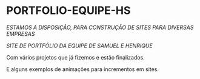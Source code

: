 # PORTFOLIO-EQUIPE-HS

*ESTAMOS A DISPOSIÇÃO, PARA CONSTRUÇÃO DE SITES PARA DIVERSAS EMPRESAS* </br>

 *SITE DE PORTFÓLIO DA EQUIPE DE SAMUEL E HENRIQUE*
 
 
Com vários projetos que já fizemos e estão finalizados.

E alguns exemplos de animações para incrementos em sites.
